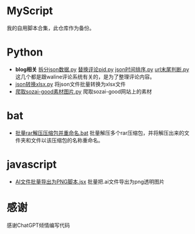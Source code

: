 # MyScript

我的自用脚本合集，此仓库作为备份。

# Python

- **blog相关**
  [拆分json数据.py]()
  [替换评论pid.py]()
  [json时间排序.py]()
  [url末尾判断.py]()
  这几个都是跟waline评论系统有关的，是为了整理评论内容。
- [json转换xlsx.py]()
  将json文件批量转换为xlsx文件
- [爬取sozai-good素材图片.py]()
  爬取sozai-good网站上的素材

# bat

- [批量rar解压压缩包并重命名.bat]()
  批量解压多个rar压缩包，并将解压出来的文件夹和文件以该压缩包的名称重命名。

# javascript

- [AI文件批量导出为PNG脚本.jsx]()
  批量把.ai文件导出为png透明图片

# 感谢

感谢ChatGPT倾情编写代码